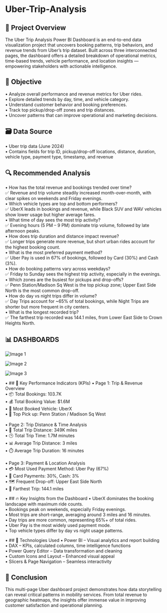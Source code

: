 # Uber-Trip-Analysis
## 📌 Project Overview
The Uber Trip Analysis Power BI Dashboard is an end-to-end data visualization project that uncovers booking patterns, trip behaviors, and revenue trends from Uber’s trip dataset. Built across three interconnected pages, the dashboard offers a detailed breakdown of operational metrics, time-based trends, vehicle performance, and location insights — empowering stakeholders with actionable intelligence.

## 🎯 Objective
• Analyze overall performance and revenue metrics for Uber rides.<br>
• Explore detailed trends by day, time, and vehicle category.<br>
• Understand customer behavior and booking preferences.<br>
• Track top pickup/drop-off zones and trip distances.<br>
• Uncover patterns that can improve operational and marketing decisions.<br>

## 🗃 Data Source
• Uber trip data (June 2024)<br>
• Contains fields for trip ID, pickup/drop-off locations, distance, duration, vehicle type, payment type, timestamp, and revenue<br>
	
## 🔍 Recommended Analysis
• How has the total revenue and bookings trended over time?<br>
✅ Revenue and trip volume steadily increased month-over-month, with clear spikes on weekends and Friday evenings.<br>
• Which vehicle types are top and bottom performers?<br>
✅ UberX leads in bookings and revenue, while Black SUV and WAV vehicles show lower usage but higher average fares.<br>
• What time of day sees the most trip activity?<br>
✅ Evening hours (5 PM – 9 PM) dominate trip volume, followed by late afternoon peaks.<br>
• How does trip duration and distance impact revenue?<br>
✅ Longer trips generate more revenue, but short urban rides account for the highest booking count.<br>
• What is the most preferred payment method?<br>
✅ Uber Pay is used in 67% of bookings, followed by Card (30%) and Cash (3%).<br>
• How do booking patterns vary across weekdays?<br>
✅ Friday to Sunday sees the highest trip activity, especially in the evenings.<br>
• Which zones are the busiest for pickups and drop-offs?<br>
✅ Penn Station/Madison Sq West is the top pickup zone; Upper East Side North is the most common drop-off.<br>
• How do day vs night trips differ in volume?<br>
✅ Day Trips account for ~65% of total bookings, while Night Trips are shorter but more frequent in city centers.<br>
• What is the longest recorded trip?<br>
✅ The farthest trip recorded was 144.1 miles, from Lower East Side to Crown Heights North.<br>

## 📊 DASHBOARDS
![Image 1](https://github.com/user-attachments/assets/ea5e0af7-b9c9-4bdd-9fd2-44ec90a55baf)

![Image 2](https://github.com/user-attachments/assets/6d651ba3-e9dc-4fe7-8087-0632855f6463)

![Image 3](https://github.com/user-attachments/assets/8b31f3f5-3102-4ccf-a35a-93674fae7337)

• ## 📌 Key Performance Indicators (KPIs)
• Page 1: Trip & Revenue Overview<br>
	• 📦 Total Bookings: 103.7K<br>
	• 💰 Total Booking Value: $1.6M<br>
	• 🚗 Most Booked Vehicle: UberX<br>
	• 📍 Top Pick up: Penn Station / Madison Sq West<br><br>
• Page 2: Trip Distance & Time Analysis<br>
	• 📏 Total Trip Distance: 349K miles<br>
	• 🕒 Total Trip Time: 1.7M minutes<br>
	• 📊 Average Trip Distance: 3 miles<br>
	• ⏱️ Average Trip Duration: 16 minutes<br><br>
• Page 3: Payment & Location Analysis<br>
	• 💳 Most Used Payment Method: Uber Pay (67%)<br>
	• 🔁 Card Payments: 30%, Cash: 3%<br>
	• 🗺️ Frequent Drop-off: Upper East Side North<br>
	• 🚕 Farthest Trip: 144.1 miles<br>
	

• ## 🔥 Key Insights from the Dashboard
	• UberX dominates the booking landscape with maximum ride counts.<br>
	• Bookings peak on weekends, especially Friday evenings.<br>
	• Most trips are short-range, averaging around 3 miles and 16 minutes.<br>
	• Day trips are more common, representing 65%+ of total rides.<br>
	• Uber Pay is the most widely used payment mode.<br>
	• Top vehicle types differ by day vs night usage patterns.<br>

• ## 📌 Technologies Used
	• Power BI – Visual analytics and report building<br>
	• DAX – KPIs, calculated columns, time intelligence functions<br>
	• Power Query Editor – Data transformation and cleaning<br>
	• Custom Icons and Layout – Enhanced visual appeal<br>
	• Slicers & Page Navigation – Seamless interactivity<br>

## 🎯 Conclusion
This multi-page Uber dashboard project demonstrates how data storytelling can reveal critical patterns in mobility services. From total revenue to geographic heatmaps, the insights offer immense value in improving customer satisfaction and operational planning.

